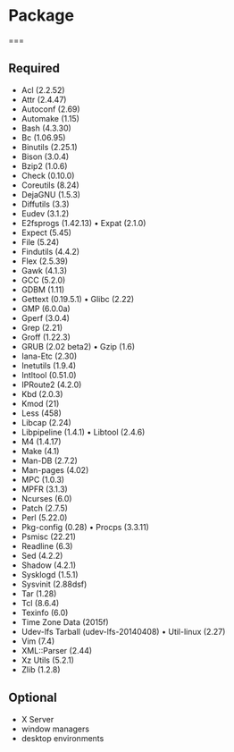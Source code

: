 # Package
===

## **Required**
* Acl (2.2.52)
* Attr (2.4.47)
* Autoconf (2.69)
* Automake (1.15)
* Bash (4.3.30)
* Bc (1.06.95)
* Binutils (2.25.1)
* Bison (3.0.4)
* Bzip2 (1.0.6)
* Check (0.10.0)
* Coreutils (8.24)
* DejaGNU (1.5.3)
* Diffutils (3.3)
* Eudev (3.1.2)
* E2fsprogs (1.42.13) • Expat (2.1.0)
* Expect (5.45)
* File (5.24)
* Findutils (4.4.2)
* Flex (2.5.39)
* Gawk (4.1.3)
* GCC (5.2.0)
* GDBM (1.11)
* Gettext (0.19.5.1) • Glibc (2.22)
* GMP (6.0.0a)
* Gperf (3.0.4)
* Grep (2.21)
* Groff (1.22.3)
* GRUB (2.02 beta2) • Gzip (1.6)
* Iana-Etc (2.30)
* Inetutils (1.9.4)
* Intltool (0.51.0)
* IPRoute2 (4.2.0)
* Kbd (2.0.3)
* Kmod (21)
* Less (458)
* Libcap (2.24)
* Libpipeline (1.4.1) • Libtool (2.4.6)
* M4 (1.4.17)
* Make (4.1)
* Man-DB (2.7.2)
* Man-pages (4.02)
* MPC (1.0.3)
* MPFR (3.1.3)
* Ncurses (6.0)
* Patch (2.7.5)
* Perl (5.22.0)
* Pkg-config (0.28) • Procps (3.3.11)
* Psmisc (22.21)
* Readline (6.3)
* Sed (4.2.2)
* Shadow (4.2.1)
* Sysklogd (1.5.1)
* Sysvinit (2.88dsf)
* Tar (1.28)
* Tcl (8.6.4)
* Texinfo (6.0)
* Time Zone Data (2015f)
* Udev-lfs Tarball (udev-lfs-20140408) • Util-linux (2.27)
* Vim (7.4)
* XML::Parser (2.44)
* Xz Utils (5.2.1)
* Zlib (1.2.8)

## **Optional**
* X Server
* window managers
* desktop environments